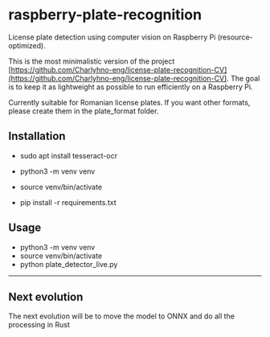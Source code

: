 # raspberry-plate-recognition

License plate detection using computer vision on Raspberry Pi (resource-optimized).

This is the most minimalistic version of the project [https://github.com/Charlyhno-eng/license-plate-recognition-CV](https://github.com/Charlyhno-eng/license-plate-recognition-CV). The goal is to keep it as lightweight as possible to run efficiently on a Raspberry Pi.

Currently suitable for Romanian license plates. If you want other formats, please create them in the plate_format folder.

## Installation

- sudo apt install tesseract-ocr

- python3 -m venv venv
- source venv/bin/activate
- pip install -r requirements.txt

## Usage

- python3 -m venv venv
- source venv/bin/activate
- python plate_detector_live.py

---

## Next evolution

The next evolution will be to move the model to ONNX and do all the processing in Rust
